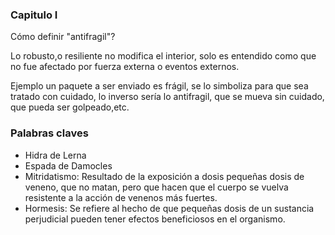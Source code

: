 ### Capitulo I

 Cómo definir "antifragil"?
 
 Lo robusto,o resiliente no modifica el interior, solo es entendido como que no
 fue afectado por fuerza externa o eventos externos.
 
  Ejemplo un paquete a ser enviado es frágil, se lo simboliza para que sea tratado
  con cuidado, lo inverso sería lo antifragil, que se mueva sin cuidado, que pueda
  ser golpeado,etc.

   




### Palabras claves

- Hidra de Lerna
- Espada de Damocles
- Mitridatismo: Resultado de la exposición a dosis pequeñas dosis de veneno, que no matan, 
pero que hacen que el cuerpo se vuelva resistente a la acción de venenos más fuertes.
- Hormesis: Se refiere al hecho de que pequeñas dosis de un sustancia perjudicial
pueden tener efectos beneficiosos en el organismo.

